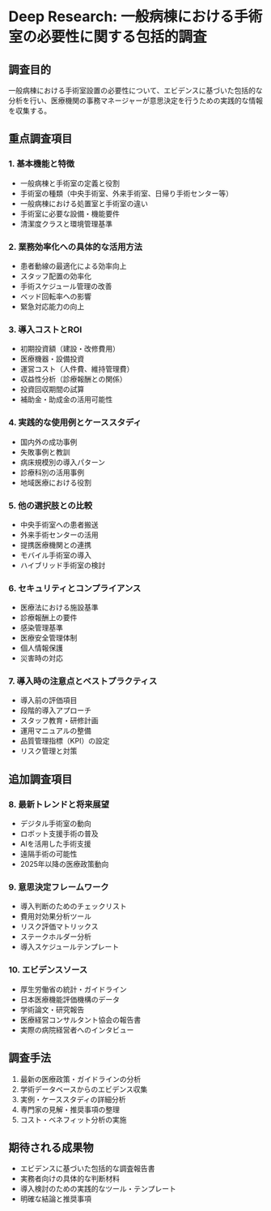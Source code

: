# Deep Research: 一般病棟における手術室の必要性に関する包括的調査

## 調査目的
一般病棟における手術室設置の必要性について、エビデンスに基づいた包括的な分析を行い、医療機関の事務マネージャーが意思決定を行うための実践的な情報を収集する。

## 重点調査項目

### 1. 基本機能と特徴
- 一般病棟と手術室の定義と役割
- 手術室の種類（中央手術室、外来手術室、日帰り手術センター等）
- 一般病棟における処置室と手術室の違い
- 手術室に必要な設備・機能要件
- 清潔度クラスと環境管理基準

### 2. 業務効率化への具体的な活用方法
- 患者動線の最適化による効率向上
- スタッフ配置の効率化
- 手術スケジュール管理の改善
- ベッド回転率への影響
- 緊急対応能力の向上

### 3. 導入コストとROI
- 初期投資額（建設・改修費用）
- 医療機器・設備投資
- 運営コスト（人件費、維持管理費）
- 収益性分析（診療報酬との関係）
- 投資回収期間の試算
- 補助金・助成金の活用可能性

### 4. 実践的な使用例とケーススタディ
- 国内外の成功事例
- 失敗事例と教訓
- 病床規模別の導入パターン
- 診療科別の活用事例
- 地域医療における役割

### 5. 他の選択肢との比較
- 中央手術室への患者搬送
- 外来手術センターの活用
- 提携医療機関との連携
- モバイル手術室の導入
- ハイブリッド手術室の検討

### 6. セキュリティとコンプライアンス
- 医療法における施設基準
- 診療報酬上の要件
- 感染管理基準
- 医療安全管理体制
- 個人情報保護
- 災害時の対応

### 7. 導入時の注意点とベストプラクティス
- 導入前の評価項目
- 段階的導入アプローチ
- スタッフ教育・研修計画
- 運用マニュアルの整備
- 品質管理指標（KPI）の設定
- リスク管理と対策

## 追加調査項目

### 8. 最新トレンドと将来展望
- デジタル手術室の動向
- ロボット支援手術の普及
- AIを活用した手術支援
- 遠隔手術の可能性
- 2025年以降の医療政策動向

### 9. 意思決定フレームワーク
- 導入判断のためのチェックリスト
- 費用対効果分析ツール
- リスク評価マトリックス
- ステークホルダー分析
- 導入スケジュールテンプレート

### 10. エビデンスソース
- 厚生労働省の統計・ガイドライン
- 日本医療機能評価機構のデータ
- 学術論文・研究報告
- 医療経営コンサルタント協会の報告書
- 実際の病院経営者へのインタビュー

## 調査手法
1. 最新の医療政策・ガイドラインの分析
2. 学術データベースからのエビデンス収集
3. 実例・ケーススタディの詳細分析
4. 専門家の見解・推奨事項の整理
5. コスト・ベネフィット分析の実施

## 期待される成果物
- エビデンスに基づいた包括的な調査報告書
- 実務者向けの具体的な判断材料
- 導入検討のための実践的なツール・テンプレート
- 明確な結論と推奨事項